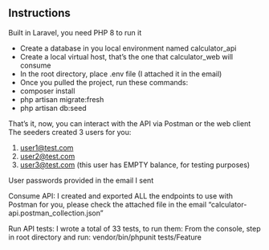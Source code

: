 ## Instructions

Built in Laravel, you need PHP 8 to run it
- Create a database in you local environment named calculator_api
- Create a local virtual host, that’s the one that calculator_web will consume
- In the root directory, place .env file (I attached it in the email)
- Once you pulled the project, run these commands:
- composer install
- php artisan migrate:fresh
- php artisan db:seed

That’s it, now, you can interact with the API via Postman or the web client
The seeders created 3 users for you:

1. user1@test.com
2. user2@test.com
3. user3@test.com (this user has EMPTY balance, for testing purposes)

User passwords provided in the email I sent

Consume API:
I created and exported ALL the endpoints to use with Postman for you, please check the
attached file in the email “calculator-api.postman_collection.json”

Run API tests:
I wrote a total of 33 tests, to run them:
From the console, step in root directory and run: vendor/bin/phpunit tests/Feature
